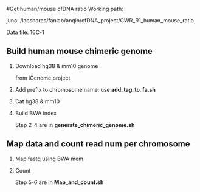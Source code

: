 #Get human/mouse cfDNA ratio
Working path: 

juno: /labshares/fanlab/anqin/cfDNA_project/CWR_R1_human_mouse_ratio

Data file: 16C-1

## Build human mouse chimeric genome

1. Download hg38 & mm10 genome
	
	from iGenome project
1. Add prefix to chromosome name: use **add\_tag\_to\_fa.sh**
1.  Cat hg38 & mm10 
1.  Build BWA index
	
	Step 2-4 are in **generate\_chimeric\_genome.sh** 

## Map data and count read num per chromosome
1. Map fastq using BWA mem
1. Count
	 	
	Step 5-6 are in **Map\_and\_count.sh**
	
	
